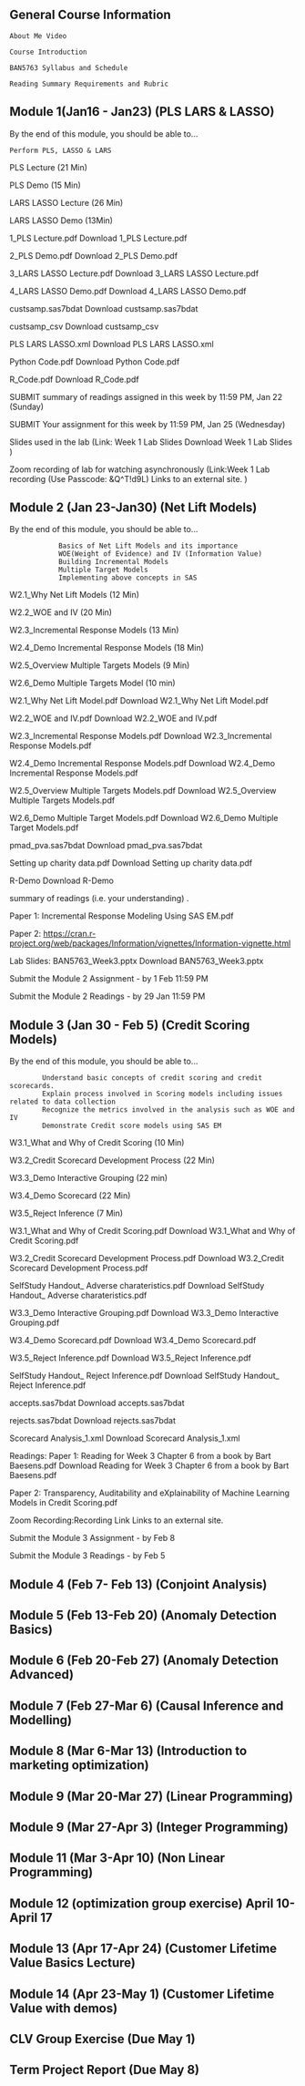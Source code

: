 
## General Course Information

    About Me Video

    Course Introduction

    BAN5763 Syllabus and Schedule

    Reading Summary Requirements and Rubric

## Module 1(Jan16 - Jan23) (PLS LARS & LASSO)

By the end of this module, you should be able to...

    Perform PLS, LASSO & LARS

PLS Lecture (21 Min)

PLS Demo (15 Min)

LARS LASSO Lecture (26 Min)

LARS LASSO Demo (13Min)

1_PLS Lecture.pdf Download 1_PLS Lecture.pdf

2_PLS Demo.pdf Download 2_PLS Demo.pdf

3_LARS LASSO Lecture.pdf Download 3_LARS LASSO Lecture.pdf

4_LARS LASSO Demo.pdf Download 4_LARS LASSO Demo.pdf

custsamp.sas7bdat Download custsamp.sas7bdat

custsamp_csv Download custsamp_csv

PLS LARS LASSO.xml Download PLS LARS LASSO.xml

Python Code.pdf Download Python Code.pdf

R_Code.pdf Download R_Code.pdf

SUBMIT summary of readings assigned in this week by 11:59 PM, Jan 22 (Sunday)

SUBMIT  Your assignment for this week by 11:59 PM, Jan 25 (Wednesday)

Slides used in the lab (Link: Week 1 Lab Slides Download Week 1 Lab Slides )

Zoom recording of lab for watching asynchronously (Link:Week 1 Lab recording (Use Passcode: &Q^T!d9L) Links to an external site. )


## Module 2 (Jan 23-Jan30) (Net Lift Models)

By the end of this module, you should be able to...

                Basics of Net Lift Models and its importance
                WOE(Weight of Evidence) and IV (Information Value)
                Building Incremental Models
                Multiple Target Models
                Implementing above concepts in SAS


W2.1_Why Net Lift Models (12 Min)

W2.2_WOE and IV (20 Min)

W2.3_Incremental Response Models (13 Min)

W2.4_Demo Incremental Response Models (18 Min)

W2.5_Overview Multiple Targets Models (9 Min)

W2.6_Demo Multiple Targets Model (10 min)

W2.1_Why Net Lift Model.pdf Download W2.1_Why Net Lift Model.pdf

W2.2_WOE and IV.pdf Download W2.2_WOE and IV.pdf

W2.3_Incremental Response Models.pdf Download W2.3_Incremental Response Models.pdf

W2.4_Demo Incremental Response Models.pdf Download W2.4_Demo Incremental Response Models.pdf

W2.5_Overview Multiple Targets Models.pdf Download W2.5_Overview Multiple Targets Models.pdf

W2.6_Demo Multiple Target Models.pdf Download W2.6_Demo Multiple Target Models.pdf

pmad_pva.sas7bdat Download pmad_pva.sas7bdat

Setting up charity data.pdf Download Setting up charity data.pdf

R-Demo Download R-Demo

summary of readings (i.e. your understanding) .

Paper 1:  Incremental Response Modeling Using SAS EM.pdf

Paper 2: https://cran.r-project.org/web/packages/Information/vignettes/Information-vignette.html

Lab Slides: BAN5763_Week3.pptx Download BAN5763_Week3.pptx 

Submit the  Module 2 Assignment - by 1 Feb 11:59 PM

Submit the  Module 2 Readings - by 29 Jan 11:59 PM






## Module 3 (Jan 30 - Feb 5) (Credit Scoring Models)

By the end of this module, you should be able to...

            Understand basic concepts of credit scoring and credit scorecards.
            Explain process involved in Scoring models including issues related to data collection
            Recognize the metrics involved in the analysis such as WOE and IV
            Demonstrate Credit score models using SAS EM

W3.1_What and Why of Credit Scoring (10 Min)

W3.2_Credit Scorecard Development Process (22 Min)

W3.3_Demo Interactive Grouping (22 min)

W3.4_Demo Scorecard (22 Min)

W3.5_Reject Inference (7 Min)

W3.1_What and Why of Credit Scoring.pdf Download W3.1_What and Why of Credit Scoring.pdf

W3.2_Credit Scorecard Development Process.pdf Download W3.2_Credit Scorecard Development Process.pdf

SelfStudy Handout_ Adverse charateristics.pdf Download SelfStudy Handout_ Adverse charateristics.pdf

W3.3_Demo Interactive Grouping.pdf Download W3.3_Demo Interactive Grouping.pdf

W3.4_Demo Scorecard.pdf Download W3.4_Demo Scorecard.pdf

W3.5_Reject Inference.pdf Download W3.5_Reject Inference.pdf

SelfStudy Handout_ Reject Inference.pdf Download SelfStudy Handout_ Reject Inference.pdf

accepts.sas7bdat Download accepts.sas7bdat

rejects.sas7bdat Download rejects.sas7bdat

Scorecard Analysis_1.xml Download Scorecard Analysis_1.xml

Readings: Paper 1:  Reading for Week 3 Chapter 6 from a book by Bart Baesens.pdf Download Reading for Week 3 Chapter 6 from a book by Bart Baesens.pdf

Paper 2: Transparency, Auditability and eXplainability of Machine Learning Models in Credit Scoring.pdf 
                 
Zoom Recording:Recording Link Links to an external site.

Submit the  Module 3 Assignment - by Feb 8

Submit the  Module 3 Readings - by Feb 5





## Module 4 (Feb 7- Feb 13) (Conjoint Analysis)



## Module 5 (Feb 13-Feb 20) (Anomaly Detection Basics)

## Module 6 (Feb 20-Feb 27) (Anomaly Detection Advanced)

## Module 7 (Feb 27-Mar 6) (Causal Inference and Modelling)

## Module 8 (Mar 6-Mar 13) (Introduction to marketing optimization)

## Module 9 (Mar 20-Mar 27) (Linear Programming)

## Module 9 (Mar 27-Apr 3) (Integer Programming)

## Module 11 (Mar 3-Apr 10) (Non Linear Programming)

## Module 12 (optimization group exercise) April 10-April 17

## Module 13 (Apr 17-Apr 24) (Customer Lifetime Value Basics Lecture)

## Module 14 (Apr 23-May 1) (Customer Lifetime Value with demos)

## CLV Group Exercise (Due May 1)

## Term Project Report (Due May 8)

